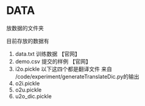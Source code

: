 DATA
=====================
放数据的文件夹

目前存放的数据有

1. data.txt 训练数据 【官网】
2. demo.csv 提交的样例  【官网】
3. i2o.pickle 以下这四个都是翻译文件 来自 /code/experiment/generateTranslateDic.py的输出
4. o2i.pickle
5. o2u.pickle
6. u2o_dic.pickle
